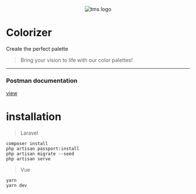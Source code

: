 <div align="center">
  <img src="https://files.catbox.moe/jayouh.jpg" alt="tms logo">
</div>

# Colorizer

Create the perfect palette

> Bring your vision to life with our color palettes!

<hr/>

### Postman documentation

[view](https://documenter.getpostman.com/view/12599375/2s93ecxWWg)

# installation

> Laravel

```
composer install
php artisan passport:install
php artisan migrate --seed
php artisan serve
```

> Vue

```
yarn 
yarn dev
```



